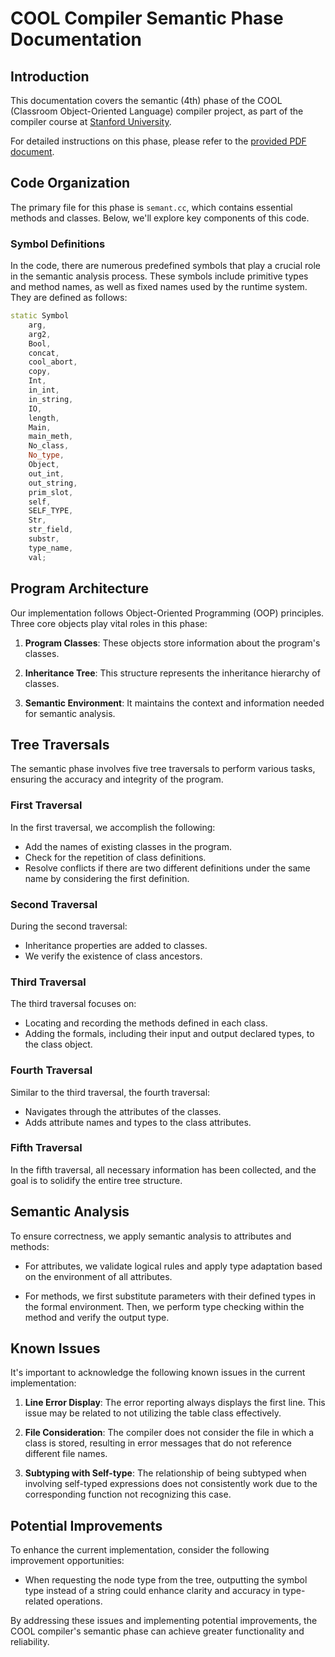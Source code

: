 # **COOL Compiler Semantic Phase Documentation**

## **Introduction**

This documentation covers the semantic (4th) phase of the COOL (Classroom Object-Oriented Language) compiler project, as part of the compiler course at [Stanford University](https://web.stanford.edu/class/cs143/).

For detailed instructions on this phase, please refer to the [provided PDF document](https://drive.google.com/file/d/1FFIpKjp4GSffSTOxyTnAx706BuxSwPxF/view?usp=sharing).

## Code Organization

The primary file for this phase is `semant.cc`, which contains essential methods and classes. Below, we'll explore key components of this code.

### Symbol Definitions

In the code, there are numerous predefined symbols that play a crucial role in the semantic analysis process. These symbols include primitive types and method names, as well as fixed names used by the runtime system. They are defined as follows:

```cpp
static Symbol 
    arg,
    arg2,
    Bool,
    concat,
    cool_abort,
    copy,
    Int,
    in_int,
    in_string,
    IO,
    length,
    Main,
    main_meth,
    No_class,
    No_type,
    Object,
    out_int,
    out_string,
    prim_slot,
    self,
    SELF_TYPE,
    Str,
    str_field,
    substr,
    type_name,
    val;
```

## **Program Architecture**

Our implementation follows Object-Oriented Programming (OOP) principles. Three core objects play vital roles in this phase:

1. **Program Classes**: These objects store information about the program's classes.

2. **Inheritance Tree**: This structure represents the inheritance hierarchy of classes.

3. **Semantic Environment**: It maintains the context and information needed for semantic analysis.

## **Tree Traversals**

The semantic phase involves five tree traversals to perform various tasks, ensuring the accuracy and integrity of the program.

### **First Traversal**

In the first traversal, we accomplish the following:

- Add the names of existing classes in the program.
- Check for the repetition of class definitions.
- Resolve conflicts if there are two different definitions under the same name by considering the first definition.

### **Second Traversal**

During the second traversal:

- Inheritance properties are added to classes.
- We verify the existence of class ancestors.

### **Third Traversal**

The third traversal focuses on:

- Locating and recording the methods defined in each class.
- Adding the formals, including their input and output declared types, to the class object.

### **Fourth Traversal**

Similar to the third traversal, the fourth traversal:

- Navigates through the attributes of the classes.
- Adds attribute names and types to the class attributes.

### **Fifth Traversal**

In the fifth traversal, all necessary information has been collected, and the goal is to solidify the entire tree structure.

## **Semantic Analysis**

To ensure correctness, we apply semantic analysis to attributes and methods:

- For attributes, we validate logical rules and apply type adaptation based on the environment of all attributes.

- For methods, we first substitute parameters with their defined types in the formal environment. Then, we perform type checking within the method and verify the output type.

## **Known Issues**

It's important to acknowledge the following known issues in the current implementation:

1. **Line Error Display**: The error reporting always displays the first line. This issue may be related to not utilizing the table class effectively.

2. **File Consideration**: The compiler does not consider the file in which a class is stored, resulting in error messages that do not reference different file names.

3. **Subtyping with Self-type**: The relationship of being subtyped when involving self-typed expressions does not consistently work due to the corresponding function not recognizing this case.

## **Potential Improvements**

To enhance the current implementation, consider the following improvement opportunities:

- When requesting the node type from the tree, outputting the symbol type instead of a string could enhance clarity and accuracy in type-related operations.

By addressing these issues and implementing potential improvements, the COOL compiler's semantic phase can achieve greater functionality and reliability.
